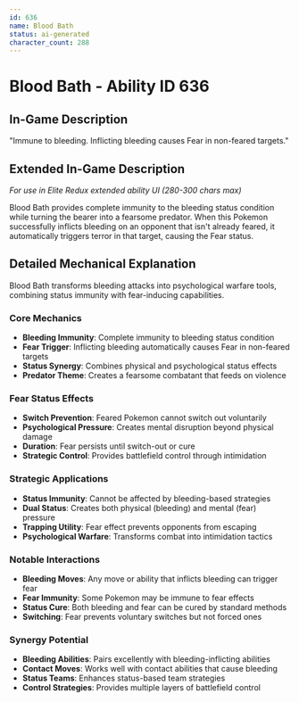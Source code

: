 ```yaml
---
id: 636
name: Blood Bath
status: ai-generated
character_count: 288
---
```


# Blood Bath - Ability ID 636

## In-Game Description
"Immune to bleeding. Inflicting bleeding causes Fear in non-feared targets."

## Extended In-Game Description
*For use in Elite Redux extended ability UI (280-300 chars max)*

Blood Bath provides complete immunity to the bleeding status condition while turning the bearer into a fearsome predator. When this Pokemon successfully inflicts bleeding on an opponent that isn't already feared, it automatically triggers terror in that target, causing the Fear status.

## Detailed Mechanical Explanation

Blood Bath transforms bleeding attacks into psychological warfare tools, combining status immunity with fear-inducing capabilities.

### Core Mechanics
- **Bleeding Immunity**: Complete immunity to bleeding status condition
- **Fear Trigger**: Inflicting bleeding automatically causes Fear in non-feared targets
- **Status Synergy**: Combines physical and psychological status effects
- **Predator Theme**: Creates a fearsome combatant that feeds on violence

### Fear Status Effects
- **Switch Prevention**: Feared Pokemon cannot switch out voluntarily
- **Psychological Pressure**: Creates mental disruption beyond physical damage
- **Duration**: Fear persists until switch-out or cure
- **Strategic Control**: Provides battlefield control through intimidation

### Strategic Applications
- **Status Immunity**: Cannot be affected by bleeding-based strategies
- **Dual Status**: Creates both physical (bleeding) and mental (fear) pressure
- **Trapping Utility**: Fear effect prevents opponents from escaping
- **Psychological Warfare**: Transforms combat into intimidation tactics

### Notable Interactions
- **Bleeding Moves**: Any move or ability that inflicts bleeding can trigger fear
- **Fear Immunity**: Some Pokemon may be immune to fear effects
- **Status Cure**: Both bleeding and fear can be cured by standard methods
- **Switching**: Fear prevents voluntary switches but not forced ones

### Synergy Potential
- **Bleeding Abilities**: Pairs excellently with bleeding-inflicting abilities
- **Contact Moves**: Works well with contact abilities that cause bleeding
- **Status Teams**: Enhances status-based team strategies
- **Control Strategies**: Provides multiple layers of battlefield control